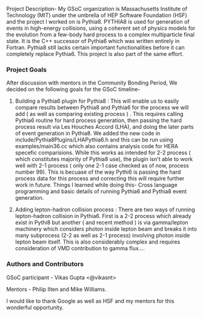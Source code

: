 Project Description-
My GSoC organization is Massachusetts Institute of Technology (MIT) under the umbrella of HEP Software Foundation (HSF) and the project I worked on is Pythia8.
PYTHIA8 is used for generation of events in high-energy collisions, using a coherent set of physics models for the evolution from a few-body hard process to a complex multiparticle final state. It is the C++ successor of Pythia6 which was written entirely in Fortran.
Pythia8 still lacks certain important functionalities before it can completely replace Pythia6. This project is also part of the same effort.

### Project Goals
After discussion with mentors in the Community Bonding Period, We decided on the following goals for the GSoC timeline-

1. Building a Pythia6 plugin for Pythia8 : This will enable us to easily compare results between Pythia8 and Pythia6 for the process we will add ( as well as comparing existing process ) . This requires calling Pythia6 routine for hard process generation, then passing the hard process result via Les Houches Accord (LHA), and doing the later parts of event generation in Pythia8. We added the new code in include/Pythia8Plugins/LHAPythia6.h and this can be run using examples/main36.cc which also contains analysis code for HERA specefic comparisions. While this works as intended for 2-2 process ( which constitutes majority of Pythia8 use), the plugin isn't able to work well with 2-1 process ( only one 2-1 case checked as of now, process number 99). This is becuase of the way Pythi6 is passing the hard process data for this process and correcting this will require further work in future.
Things I learned while doing this- Cross language programming and basic details of running Pythia6 and Pythia8 event generation. 

2. Adding lepton-hadron collision process : There are two ways of running lepton-hadron collision in Pythia6. First is a 2-2 process which already exist in Pythi8 but another ( and recent method ) is via gamma/lepton machinery which considers photon inside lepton beam and breaks it into many subprocess (2-2 as well as 2-1 process) involving photon inside lepton beam itself. This is also considerably complex and requires consideration of VMD contribution to gamma flux.... 


### Authors and Contributors
GSoC participant - Vikas Gupta <@vikasnt> 

Mentors - Philip Ilten and Mike Williams.

I would like to thank Google as well as HSF and my mentors for this wonderful opportunity.

